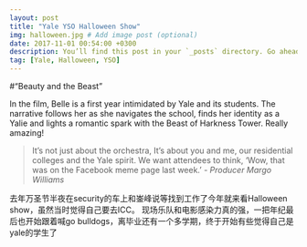 ```yaml
---
layout: post
title: "Yale YSO Halloween Show"
img: halloween.jpg # Add image post (optional)
date: 2017-11-01 00:54:00 +0300
description: You’ll find this post in your `_posts` directory. Go ahead and edit it and re-build the site to see your changes. # Add post description (optional)
tag: [Yale, Halloween, YSO]
---
```

#“Beauty and the Beast”

In the film, Belle is a first year intimidated by Yale and its students. The narrative follows her as she navigates the school, finds her identity as a Yalie and lights a romantic spark with the Beast of Harkness Tower. Really amazing!

> It’s not just about the orchestra, It’s about you and me, our residential colleges and the Yale spirit. We want attendees to think, ‘Wow, that was on the Facebook meme page last week.’ <cite>- Producer Margo Williams</cite>

去年万圣节半夜在security的车上和崟峰说等找到工作了今年就来看Halloween show，虽然当时觉得自己要去ICC。
现场乐队和电影感染力真的强，一把年纪最后也开始跟着喊go bulldogs，离毕业还有一个多学期，终于开始有些觉得自己是yale的学生了